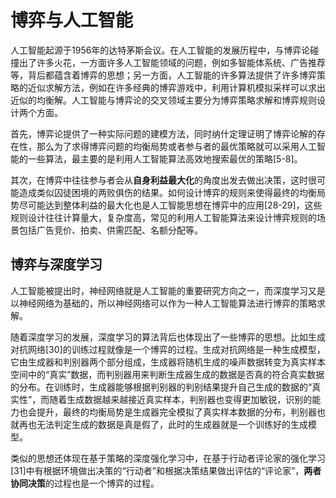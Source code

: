 # 博弈与人工智能

人工智能起源于1956年的达特茅斯会议。在人工智能的发展历程中，与博弈论碰撞出了许多火花，一方面许多人工智能领域的问题，例如多智能体系统、广告推荐等，背后都蕴含着博弈的思想；另一方面，人工智能的许多算法提供了许多博弈策略的近似求解方法，例如在许多经典的博弈游戏中，利用计算机模拟采样可以求出近似的均衡解。人工智能与博弈论的交叉领域主要分为博弈策略求解和博弈规则设计两个方面。

首先，博弈论提供了一种实际问题的建模方法，同时纳什定理证明了博弈论解的存在性，那么为了求得博弈问题的均衡局势或者参与者的最优策略就可以采用人工智能的一些算法，最主要的是利用人工智能算法高效地搜索最优的策略[5-8]。

其次，在博弈中往往参与者会从**自身利益最大化**的角度出发去做出决策，这时很可能造成类似囚徒困境的两败俱伤的结果。如何设计博弈的规则来使得最终的均衡局势尽可能达到整体利益的最大化也是人工智能思想在博弈中的应用[28-29]，这些规则设计往往计算量大，复杂度高，常见的利用人工智能算法来设计博弈规则的场景包括广告竞价、拍卖、供需匹配、名额分配等。

## 博弈与深度学习

人工智能被提出时，神经网络就是人工智能的重要研究方向之一，而深度学习又是以神经网络为基础的，所以神经网络可以作为一种人工智能算法进行博弈的策略求解。

随着深度学习的发展，深度学习的算法背后也体现出了一些博弈的思想。比如生成对抗网络[30]的训练过程就像是一个博弈的过程。生成对抗网络是一种生成模型，它由生成器和判别器两个部分组成，生成器将随机生成的噪声数据转变为真实样本空间中的“真实”数据，而判别器用来判断生成器生成的数据是否真的符合真实数据的分布。在训练时，生成器能够根据判别器的判别结果提升自己生成的数据的“真实性”，而随着生成数据越来越接近真实样本，判别器也变得更加敏锐，识别的能力也会提升，最终的均衡局势是生成器完全模拟了真实样本数据的分布，判别器也就再也无法判定生成的数据是真是假了，此时的生成器就是一个训练好的生成模型。

类似的思想还体现在基于策略的深度强化学习中，在基于行动者评论家的强化学习[31]中有根据环境做出决策的“行动者”和根据决策结果做出评估的“评论家”，**两者协同决策**的过程也是一个博弈的过程。

[1]: http://html.rhhz.net/tis/html/201911007.htm#outline_anchor_23
